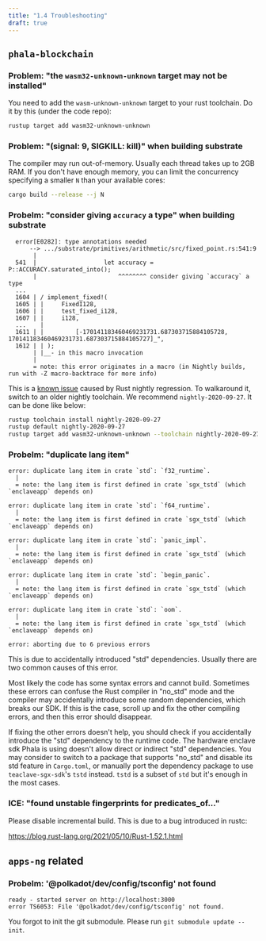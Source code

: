 ```yaml
---
title: "1.4 Troubleshooting"
draft: true
---
```


## `phala-blockchain`

### Problem: "the `wasm32-unknown-unknown` target may not be installed"

You need to add the `wasm-unknown-unknown` target to your rust toolchain. Do it by this (under the code repo):

```bash
rustup target add wasm32-unknown-unknown
```

### Problem: "(signal: 9, SIGKILL: kill)" when building substrate

The compiler may run out-of-memory. Usually each thread takes up to 2GB RAM. If you don't have enough memory, you can limit the concurrency specifying a smaller `N` than your available cores:

```bash
cargo build --release --j N
```

### Probelm: "consider giving `accuracy` a type" when building substrate

```log
  error[E0282]: type annotations needed
      --> .../substrate/primitives/arithmetic/src/fixed_point.rs:541:9
       |
  541  |                   let accuracy = P::ACCURACY.saturated_into();
       |                       ^^^^^^^^ consider giving `accuracy` a type
  ...
  1604 | / implement_fixed!(
  1605 | |     FixedI128,
  1606 | |     test_fixed_i128,
  1607 | |     i128,
  ...    |
  1611 | |         [-170141183460469231731.687303715884105728, 170141183460469231731.687303715884105727]_",
  1612 | | );
       | |__- in this macro invocation
       |
       = note: this error originates in a macro (in Nightly builds, run with -Z macro-backtrace for more info)
```

This is a [known issue](https://github.com/paritytech/substrate/issues/7287) caused by Rust nightly regression. To walkaround it, switch to an older nightly toolchain. We recommend `nightly-2020-09-27`. It can be done like below:

```bash
rustup toolchain install nightly-2020-09-27
rustup default nightly-2020-09-27
rustup target add wasm32-unknown-unknown --toolchain nightly-2020-09-27
```

### Probelm: "duplicate lang item"

```log
error: duplicate lang item in crate `std`: `f32_runtime`.
  |
  = note: the lang item is first defined in crate `sgx_tstd` (which `enclaveapp` depends on)

error: duplicate lang item in crate `std`: `f64_runtime`.
  |
  = note: the lang item is first defined in crate `sgx_tstd` (which `enclaveapp` depends on)

error: duplicate lang item in crate `std`: `panic_impl`.
  |
  = note: the lang item is first defined in crate `sgx_tstd` (which `enclaveapp` depends on)

error: duplicate lang item in crate `std`: `begin_panic`.
  |
  = note: the lang item is first defined in crate `sgx_tstd` (which `enclaveapp` depends on)

error: duplicate lang item in crate `std`: `oom`.
  |
  = note: the lang item is first defined in crate `sgx_tstd` (which `enclaveapp` depends on)

error: aborting due to 6 previous errors
```

This is due to accidentally introduced "std" dependencies. Usually there are two common causes of this error.

Most likely the code has some syntax errors and cannot build. Sometimes these errors can confuse the Rust compiler in "no_std" mode and the compiler may accidentally introduce some random dependencies, which breaks our SDK. If this is the case, scroll up and fix the other compiling errors, and then this error should disappear.

If fixing the other errors doesn't help, you should check if you accidentally introduce the "std" dependency to the runtime code. The hardware enclave sdk Phala is using doesn't allow direct or indirect "std" dependencies. You may consider to switch to a package that supports "no_std" and disable its std feature in `Cargo.toml`, or manually port the dependency package to use `teaclave-sgx-sdk`'s `tstd` instead. `tstd` is a subset of `std` but it's enough in the most cases.

### ICE: "found unstable fingerprints for predicates_of..."

Please disable incremental build. This is due to a bug introduced in rustc:

<https://blog.rust-lang.org/2021/05/10/Rust-1.52.1.html>

## `apps-ng` related

### Probelm: '@polkadot/dev/config/tsconfig' not found

```log
ready - started server on http://localhost:3000
error TS6053: File '@polkadot/dev/config/tsconfig' not found.
```

You forgot to init the git submodule. Please run `git submodule update --init`.
